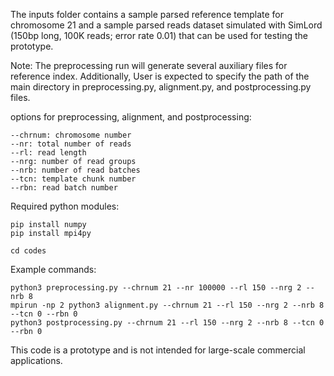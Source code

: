 The inputs folder contains a sample parsed reference template for chromosome 21 and a sample parsed reads dataset simulated with SimLord (150bp long, 100K reads; error rate 0.01) that can be used for testing the prototype. 

Note: The preprocessing run will generate several auxiliary files for reference index. Additionally, User is expected to specify the path of the main directory in preprocessing.py, alignment.py, and postprocessing.py files.

options for preprocessing, alignment, and postprocessing:

```
--chrnum: chromosome number 
--nr: total number of reads 
--rl: read length 
--nrg: number of read groups 
--nrb: number of read batches 
--tcn: template chunk number 
--rbn: read batch number 
```

Required python modules:

```
pip install numpy 
pip install mpi4py
```
```
cd codes 
```

Example commands:

```
python3 preprocessing.py --chrnum 21 --nr 100000 --rl 150 --nrg 2 --nrb 8
mpirun -np 2 python3 alignment.py --chrnum 21 --rl 150 --nrg 2 --nrb 8 --tcn 0 --rbn 0
python3 postprocessing.py --chrnum 21 --rl 150 --nrg 2 --nrb 8 --tcn 0 --rbn 0
```


This code is a prototype and is not intended for large-scale commercial applications.
